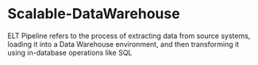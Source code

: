# Scalable-DataWarehouse
ELT Pipeline refers to the process of extracting data from source systems, loading it into a Data Warehouse environment, and then transforming it using in-database operations like SQL
